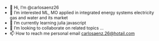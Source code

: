 - 👋 Hi, I’m @carlosaenz26
- 👀 I’m interested ML, MO applied in integrated energy systems electricity gas and water and its market
- 🌱 I’m currently learning julia javascript 
- 💞️ I’m looking to collaborate on related topics ...
- 📫 How to reach me personal email carlosaenz.26@hotail.com

<!---
carlosaenz26/carlosaenz26 is a ✨ special ✨ repository because its `README.md` (this file) appears on your GitHub profile.
You can click the Preview link to take a look at your changes.
--->
